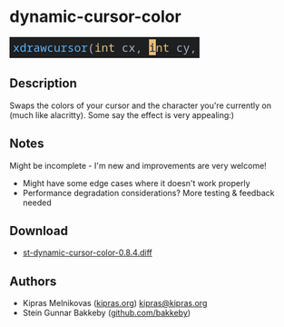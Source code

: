 dynamic-cursor-color
============

![](dynamic-cursor-color.png)

Description
-----------
Swaps the colors of your cursor and the character you're currently on (much like alacritty). Some say the effect is very appealing:)

Notes
-----

Might be incomplete - I'm new and improvements are very welcome!

- Might have some edge cases where it doesn't work properly
- Performance degradation considerations? More testing & feedback needed

Download
--------
* [st-dynamic-cursor-color-0.8.4.diff](st-dynamic-cursor-color-0.8.4.diff)

Authors
-------
* Kipras Melnikovas ([kipras.org](http://kipras.org)) <kipras@kipras.org>
* Stein Gunnar Bakkeby ([github.com/bakkeby](http://github.com/bakkeby))
